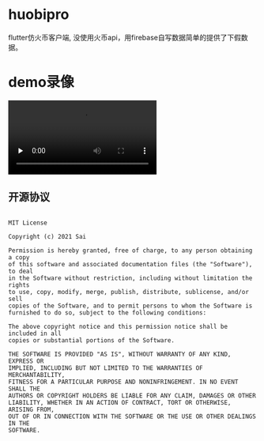 # huobipro
 flutter仿火币客户端, 没使用火币api，用firebase自写数据简单的提供了下假数据。

# demo录像
<video id="video" controls="" preload="none">
<source id="mp4" src="https://github.com/saiwu-bigkoo/huobipro/blob/main/video.mp4" type="video/mp4">
</video>

## 开源协议

```

MIT License

Copyright (c) 2021 Sai

Permission is hereby granted, free of charge, to any person obtaining a copy
of this software and associated documentation files (the "Software"), to deal
in the Software without restriction, including without limitation the rights
to use, copy, modify, merge, publish, distribute, sublicense, and/or sell
copies of the Software, and to permit persons to whom the Software is
furnished to do so, subject to the following conditions:

The above copyright notice and this permission notice shall be included in all
copies or substantial portions of the Software.

THE SOFTWARE IS PROVIDED "AS IS", WITHOUT WARRANTY OF ANY KIND, EXPRESS OR
IMPLIED, INCLUDING BUT NOT LIMITED TO THE WARRANTIES OF MERCHANTABILITY,
FITNESS FOR A PARTICULAR PURPOSE AND NONINFRINGEMENT. IN NO EVENT SHALL THE
AUTHORS OR COPYRIGHT HOLDERS BE LIABLE FOR ANY CLAIM, DAMAGES OR OTHER
LIABILITY, WHETHER IN AN ACTION OF CONTRACT, TORT OR OTHERWISE, ARISING FROM,
OUT OF OR IN CONNECTION WITH THE SOFTWARE OR THE USE OR OTHER DEALINGS IN THE
SOFTWARE.


```
